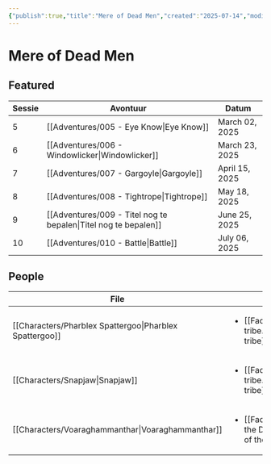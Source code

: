 ```yaml
---
{"publish":true,"title":"Mere of Dead Men","created":"2025-07-14","modified":"2025-07-16T00:23:01.790+02:00","cssclasses":""}
---
```



# Mere of Dead Men
## Featured
| Sessie | Avontuur                                                                   | Datum          |
| ------ | -------------------------------------------------------------------------- | -------------- |
| 5      | [[Adventures/005 - Eye Know\|Eye Know]]                         | March 02, 2025 |
| 6      | [[Adventures/006 - Windowlicker\|Windowlicker]]                 | March 23, 2025 |
| 7      | [[Adventures/007 - Gargoyle\|Gargoyle]]                         | April 15, 2025 |
| 8      | [[Adventures/008 - Tightrope\|Tightrope]]                       | May 18, 2025   |
| 9      | [[Adventures/009 - Titel nog te bepalen\|Titel nog te bepalen]] | June 25, 2025  |
| 10     | [[Adventures/010 - Battle\|Battle]]                             | July 06, 2025  |

## People
| File                                                               | Faction                                                                           | Description                         |
| ------------------------------------------------------------------ | --------------------------------------------------------------------------------- | ----------------------------------- |
| [[Characters/Pharblex Spattergoo\|Pharblex Spattergoo]] | <ul><li>[[Factions/Bullywug tribe.md\\|Bullywug tribe]]</li></ul>         | Chief of Bullywug tribe             |
| [[Characters/Snapjaw\|Snapjaw]]                         | <ul><li>[[Factions/Lizardfolk tribe.md\\|Lizardfolk tribe]]</li></ul>     | Future chief of the Lizardmen tribe |
| [[Characters/Voaraghammanthar\|Voaraghammanthar]]       | <ul><li>[[Factions/Cult of the Dragon.md\\|Cult of the Dragon]]</li></ul> | \-                                  |

